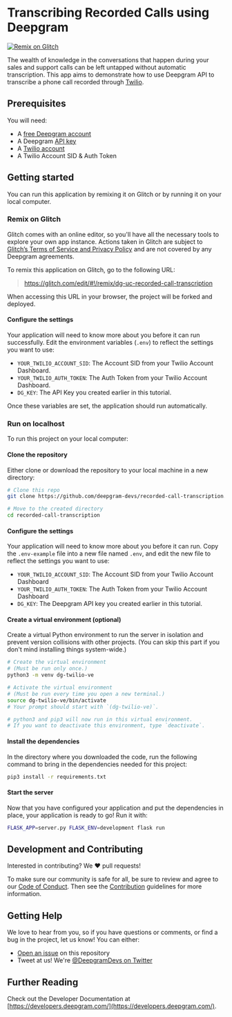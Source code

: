 # Transcribing Recorded Calls using Deepgram

[![Remix on Glitch](https://img.shields.io/badge/Glitch-remix-blue?logo=glitch)](#remix-on-glitch)

The wealth of knowledge in the conversations that happen during your sales and
support calls can be left untapped without automatic transcription. This app
aims to demonstrate how to use Deepgram API to transcribe a phone call recorded
through [Twilio](https://www.twilio.com/).

## Prerequisites

You will need:

- A [free Deepgram account](https://console.deepgram.com/signup?utm_source=DEVREL&utm_medium=github&utm_content=recorded-call-transcription)
- A Deepgram [API key](https://developers.deepgram.com/getting-started/create-api-key)
- A [Twilio account](https://twilio.com)
- A Twilio Account SID & Auth Token

## Getting started

You can run this application by remixing it on Glitch or by running it on your
local computer.

### Remix on Glitch

Glitch comes with an online editor, so you'll have all the necessary tools
to explore your own app instance. Actions taken in Glitch are subject to [Glitch’s Terms of Service and Privacy Policy](https://glitch.com/legal) and are not covered by any Deepgram agreements.

To remix this application on Glitch, go to the following URL:

> https://glitch.com/edit/#!/remix/dg-uc-recorded-call-transcription

When accessing this URL in your browser, the project will be forked and deployed.

#### Configure the settings

Your application will need to know more about you before it can run successfully. Edit the environment variables (`.env`) to reflect the settings you want to use:

- `YOUR_TWILIO_ACCOUNT_SID`: The Account SID from your Twilio Account Dashboard.
- `YOUR_TWILIO_AUTH_TOKEN`: The Auth Token from your Twilio Account Dashboard.
- `DG_KEY`: The API Key you created earlier in this tutorial.

Once these variables are set, the application should run automatically.

### Run on localhost

To run this project on your local computer:

#### Clone the repository

Either clone or download the repository to your local machine in a new directory:

```bash
# Clone this repo
git clone https://github.com/deepgram-devs/recorded-call-transcription.git

# Move to the created directory
cd recorded-call-transcription
```

#### Configure the settings

Your application will need to know more about you before it can run. Copy the
`.env-example` file into a new file named `.env`, and edit the new file to
reflect the settings you want to use:

- `YOUR_TWILIO_ACCOUNT_SID`: The Account SID from your Twilio Account Dashboard
- `YOUR_TWILIO_AUTH_TOKEN`: The Auth Token from your Twilio Account Dashboard
- `DG_KEY`: The Deepgram API key you created earlier in this tutorial.

#### Create a virtual environment (optional)

Create a virtual Python environment to run the server in isolation 
and prevent version collisions with other projects. (You can skip this part if you don't mind installing things system-wide.)

```bash
# Create the virtual environment
# (Must be run only once.)
python3 -m venv dg-twilio-ve

# Activate the virtual environment
# (Must be run every time you open a new terminal.)
source dg-twilio-ve/bin/activate
# Your prompt should start with `(dg-twilio-ve)`.

# python3 and pip3 will now run in this virtual environment.
# If you want to deactivate this environment, type `deactivate`.
```

#### Install the dependencies

In the directory where you downloaded the code, run the following command to
bring in the dependencies needed for this project:

```bash
pip3 install -r requirements.txt
```

#### Start the server

Now that you have configured your application and put the dependencies in place, your application
is ready to go! Run it with:

```bash
FLASK_APP=server.py FLASK_ENV=development flask run
```

## Development and Contributing

Interested in contributing? We ❤️ pull requests!

To make sure our community is safe for all, be sure to review and agree to our
[Code of Conduct](./CODE_OF_CONDUCT.md). Then see the
[Contribution](./CONTRIBUTING.md) guidelines for more information.

## Getting Help

We love to hear from you, so if you have questions or comments, or find a bug in the
project, let us know! You can either:

- [Open an issue](https://github.com/deepgram-devs/recorded-call-transcription/issues/new) on this repository
- Tweet at us! We're [@DeepgramDevs on Twitter](https://twitter.com/DeepgramDevs)

## Further Reading

Check out the Developer Documentation at [https://developers.deepgram.com/](https://developers.deepgram.com/).
